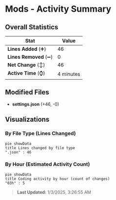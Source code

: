 # Mods - Activity Summary 

## Overall Statistics

| Stat                   | Value                                                             |
| ---------------------- | ----------------------------------------------------------------- |
| **Lines Added** (➕)   | 46                                          |
| **Lines Removed** (➖) | 0                                        |
| **Net Change** (↕)    | 46                |
| **Active Time** (⌚)   | 4 minutes |


## Modified Files
- **settings.json** (+46, -0)

## Visualizations

### By File Type (Lines Changed)

```mermaid
pie showData
title Lines changed by file type
".json" : 46
```

### By Hour (Estimated Activity Count)

```mermaid
pie showData
title Coding activity by hour (count of changes)
"03h" : 5
```


> **Last Updated:** 1/3/2025, 3:26:55 AM